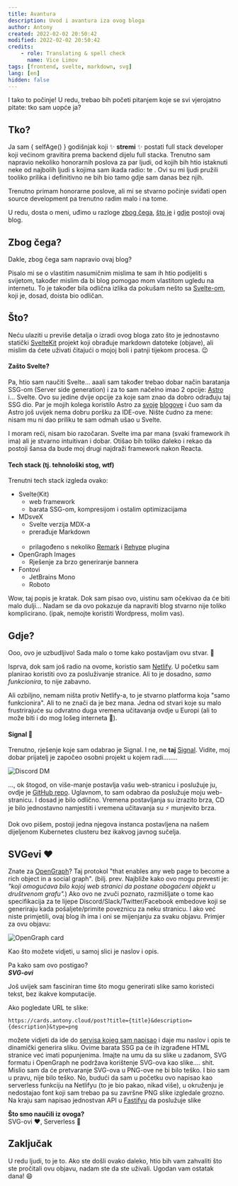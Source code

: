 ```yaml
---
title: Avantura
description: Uvod i avantura iza ovog bloga
author: Antony
created: 2022-02-02 20:50:42
modified: 2022-02-02 20:50:42
credits:
    - role: Translating & spell check
      name: Vice Limov
tags: [frontend, svelte, markdown, svg]
lang: [en]
hidden: false
---
```


<script>
    import Profile from "$lib/components/Profile.svelte"

    // difference in years but also accounts for leap years
    const selfAge = () => {
        const birth = new Date("2004-10-22");
        const now = new Date();
        const primitiveYears = now.getFullYear() - birth.getFullYear();
        now.setDate(now.getDate() - Math.floor(primitiveYears / 4));
        const y = (now.getTime() - birth.getTime()) / 1000 / 60 / 60 / 24 / 365;
        return Math.floor(y);
    }
</script>

I tako to počinje! U redu, trebao bih početi pitanjem koje se svi vjerojatno pitate: tko sam uopće ja?

## Tko?
Ja sam <span>{ selfAge() }</span> godišnjak koji :sparkles: **stremi** :sparkles: postati full stack developer koji većinom gravitira prema backend dijelu full stacka.
Trenutno sam napravio nekoliko honorarnih poslova  za par ljudi, od kojih bih htio istaknuti neke od najbolih ljudi s kojima sam ikada radio: <Profile name="lego" /> te <Profile name="isaac" />. Ovi su mi ljudi pružili tooliko prilika i definitivno ne bih bio tamo gdje sam danas bez njih.

Trenutno primam honorarne poslove, ali mi se stvarno počinje sviđati open source development pa trenutno radim malo i na tome.

U redu, dosta o meni, uđimo u razloge [zbog čega](#zbog-čega), [što  je](#što) i [gdje](#gdje) postoji ovaj blog.

## Zbog čega?
Dakle, zbog čega sam napravio ovaj blog?

Pisalo mi se o vlastitim nasumičnim mislima te sam ih htio podijeliti s svijetom,
također mislim da bi blog pomogao mom vlastitom ugledu na internetu.
To je također bila odlična izlika da pokušam nešto sa [Svelte-om](https://svelte.dev/), koji je, dosad, doista bio odličan.

## Što?
Neću ulaziti u previše detalja o izradi ovog bloga zato što je jednostavno statički [SvelteKit](https://kit.svelte.dev) projekt koji obrađuje markdown datoteke (objave), ali mislim da ćete uživati čitajući o mojoj boli i patnji tijekom procesa. :wink:

#### Zašto Svelte?
Pa, htio sam naučiti Svelte... aaali sam također trebao dobar način baratanja SSG-om (Server side generation) i za to sam načelno imao 2 opcije: [Astro](https://astro.build/) i... Svelte.
Ovo su jedine dvije opcije za koje sam znao da dobro odrađuju taj SSG dio.
Par je mojih kolega koristilo Astro za [svoje](https://luc.computer) [blogove](https://helgesson.dev/p) i čuo sam da Astro još uvijek nema dobru poršku za IDE-ove. Nište čudno za mene: nisam mu ni dao priliku te sam odmah ušao u Svelte.

I moram reći, nisam bio razočaran. Svelte ima par mana (svaki framework ih ima) ali je stvarno intuitivan i dobar.
Otišao bih toliko daleko i rekao da postoji šansa da bude moj drugi najdraži framework nakon Reacta.

#### Tech stack (tj. tehnološki stog, wtf)
Trenutni tech stack izgleda ovako:
- Svelte(Kit)
    - web framework
    - barata SSG-om, kompresijom i ostalim optimizacijama
- MDsveX
    - Svelte verzija MDX-a
    - prerađuje Markdown <span style="opacity: 0;">; također, ponekad ima stvarno j*beno lošu podršku za typescript</span>
    - prilagođeno s nekoliko [Remark](https://github.com/remarkjs/remark) i [Rehype](https://github.com/rehypejs/rehype) plugina
- OpenGraph Images
    - Rješenje za brzo generiranje bannera
- Fontovi
    - JetBrains Mono
    - Roboto

Wow, taj popis je kratak. Dok sam pisao ovo, uistinu sam očekivao da će biti malo dulji... Nadam se da ovo pokazuje da napraviti blog stvarno nije toliko komplicirano. (ipak, nemojte koristiti Wordpress, molim vas).

## Gdje?
Ooo, ovo je uzbudljivo! Sada malo o tome kako postavljam ovu stvar. :truck:

Isprva, dok sam još radio na ovome, koristio sam [Netlify](https://netlify.com). U početku sam planirao koristiti ovo za posluživanje stranice.
Ali to je dosadno, *samo funkcionira*, to nije zabavno.

Ali ozbiljno, nemam ništa protiv Netlify-a, to je stvarno platforma koja "samo funkcionira".
Ali to ne znači da je bez mana. Jedna od stvari koje su malo frustrirajuće su odvratno duga vremena učitavanja ovdje u Europi (ali to može biti i do mog lošeg interneta :shrug:).

#### Signal :eyes:
Trenutno, rješenje koje sam odabrao je Signal. I ne, ne **taj** [Signal](https://signal.org).
Vidite, moj dobar prijatelj <Profile name="luc" /> je započeo osobni projekt u kojem radi..\..\..\..

![Discord DM](https://media.antony.red/CjunME.png)

..., ok štogod, on više-manje postavlja vašu web-stranicu i poslužuje ju, ovdje je [GitHub repo](https://github.com/lvkdotsh/signal-edge/). Uglavnom, to sam odabrao da poslužuje moju web-stranicu.
I dosad je bilo odlično. Vremena postavljanja su izrazito brza, CD je bilo jednostavno namjestiti i vremena učitavanja su ⚡ munjevito brza.

Dok ovo pišem, postoji jedna njegova instanca postavljena na našem dijeljenom Kubernetes clusteru bez ikakvog javnog sučelja.

## SVGevi :heart:

Znate za [OpenGraph](https://ogp.me/)? Taj protokol "that enables any web page to become a rich object in a social graph". (bilj. prev. Najbliže kako ovo mogu prevesti je: *"koji omogućava bilo kojoj web stranici da postane obogaćeni objekt u društvenom grafu".*)
Ako ovo ne zvuči poznato, razmišljate o tome kao specifikacija za te lijepe Discord/Slack/Twitter/Facebook embedove koji se generiraju kada pošaljete/primite poveznicu za neku stranicu.
I ako već niste primjetili, ovaj blog ih ima i oni se mijenjanju za svaku objavu. Primjer za ovu objavu: 

![OpenGraph card](https://cards.antony.cloud/post?title={title}&description={description}&type=png)

Kao što možete vidjeti, u samoj slici je naslov i opis.

Pa kako sam ovo postigao?<br/>***SVG-ovi***

Još uvijek sam fasciniran time što mogu generirati slike samo koristeći tekst, bez ikakve komputacije.

Ako pogledate URL te slike:
```
https://cards.antony.cloud/post?title={title}&description={description}&type=png
```
možete vidjeti da ide do [servisa kojeg sam napisao](https://github.com/Antony1060/svg-gen) i daje mu naslov i opis te dinamički generira sliku.
Ovime barata SSG pa će ih izgrađene HTML stranice već imati popunjenima.
Imajte na umu da su slike u zadanom, SVG formatu i OpenGraph ne podržava korištenje SVG-ova kao slike.... shit.
Mislio sam da će pretvaranje SVG-ova u PNG-ove ne bi bilo teško. I bio sam u pravu, nije bilo teško. No, budući da sam u početku ovo napisao kao serverless funkciju na Netlifyu (to je bio pakao, nikad više), u okruženju je nedostajao font koji sam trebao pa su završne PNG slike izgledale grozno. Na kraju sam napisao jednostvan API u [Fastifyu](https://www.npmjs.com/package/fastify) da poslužuje slike

**Što smo naučili iz ovoga?** <br/>
SVG-ovi :heart:, Serverless :poop:

## Zaključak
U redu ljudi, to je to. Ako ste došli ovako daleko, htio bih vam zahvaliti što ste pročitali ovu objavu, nadam ste da ste uživali. Ugodan vam ostatak dana! :smile: